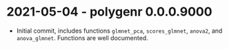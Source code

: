 # 2021-05-04 - polygenr 0.0.0.9000

- Initial commit, includes functions `glmnet_pca`, `scores_glmnet`, `anova2`, and `anova_glmnet`.
  Functions are well documented.
